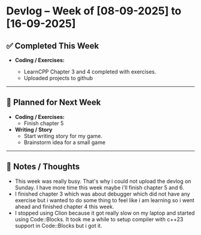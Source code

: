 # Devlog – Week of \[08-09-2025\] to \[16-09-2025\]

## ✅ Completed This Week

- **Coding / Exercises:**
    
    - LearnCPP Chapter 3 and 4 completed with exercises.
    - Uploaded projects to github

* * *

## 🚀 Planned for Next Week

- **Coding / Exercises:**
    - Finish chapter 5
- **Writing / Story**
    - Start writing story for my game.
    - Brainstorm idea for a small game

* * *

## 📌 Notes / Thoughts

- This week was really busy. That's why i could not upload the devlog on Sunday. I have more time this week maybe i'll finish chapter 5 and 6.
- I finished chapter 3 which was about debugger which did not have any exercise but i wanted to do some thing to feel like i am learning so i went ahead and finished chapter 4 this week.
- I stopped using Clion because it got really slow on my laptop and started using Code::Blocks. It took me a while to setup compiler with c++23 support in Code::Blocks but i got it.
